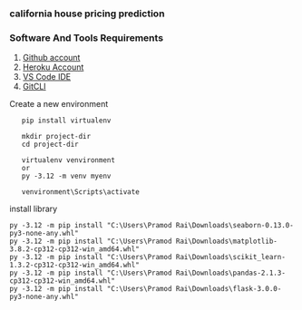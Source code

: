 ### california house pricing prediction

### Software And Tools Requirements
1) [Github account](https://github.com)
2) [Heroku Account](https://www.heroku.com/)
3) [VS Code IDE](https://code.visualstudio.com/)
4) [GitCLI](https://git-scm.com/book/en/v2/Getting-Started-The-Command-Line)

Create a new environment
```
   pip install virtualenv

   mkdir project-dir
   cd project-dir

   virtualenv venvironment
   or 
   py -3.12 -m venv myenv 

   venvironment\Scripts\activate
```

install library
```
py -3.12 -m pip install "C:\Users\Pramod Rai\Downloads\seaborn-0.13.0-py3-none-any.whl"
py -3.12 -m pip install "C:\Users\Pramod Rai\Downloads\matplotlib-3.8.2-cp312-cp312-win_amd64.whl"
py -3.12 -m pip install "C:\Users\Pramod Rai\Downloads\scikit_learn-1.3.2-cp312-cp312-win_amd64.whl"
py -3.12 -m pip install "C:\Users\Pramod Rai\Downloads\pandas-2.1.3-cp312-cp312-win_amd64.whl"
py -3.12 -m pip install "C:\Users\Pramod Rai\Downloads\flask-3.0.0-py3-none-any.whl"
```